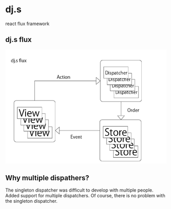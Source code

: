 # dj.s

react flux framework

## dj.s flux

![dj.s flux](./flux.png)

## Why multiple dispathers?

The singleton dispatcher was difficult to develop with multiple people. Added support for multiple dispatchers. Of course, there is no problem with the singleton dispatcher.
